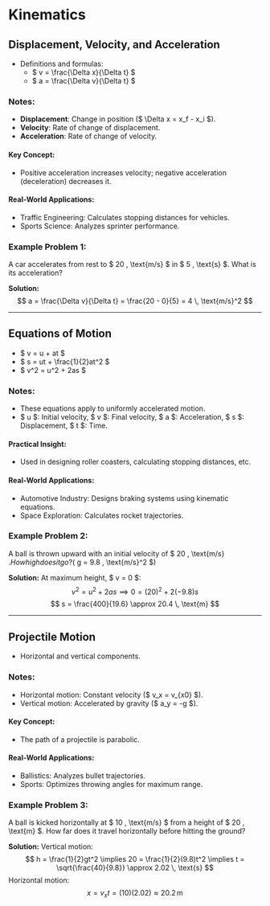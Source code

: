 # Kinematics

## Displacement, Velocity, and Acceleration
- Definitions and formulas:
  - $ v = \frac{\Delta x}{\Delta t} $
  - $ a = \frac{\Delta v}{\Delta t} $

### Notes:
- **Displacement**: Change in position ($ \Delta x = x_f - x_i $).
- **Velocity**: Rate of change of displacement.
- **Acceleration**: Rate of change of velocity.

#### Key Concept:
- Positive acceleration increases velocity; negative acceleration (deceleration) decreases it.

#### Real-World Applications:
- Traffic Engineering: Calculates stopping distances for vehicles.
- Sports Science: Analyzes sprinter performance.

### Example Problem 1:
A car accelerates from rest to $ 20 \, \text{m/s} $ in $ 5 \, \text{s} $. What is its acceleration?

**Solution:**
$$
a = \frac{\Delta v}{\Delta t} = \frac{20 - 0}{5} = 4 \, \text{m/s}^2
$$

---

## Equations of Motion
- $ v = u + at $
- $ s = ut + \frac{1}{2}at^2 $
- $ v^2 = u^2 + 2as $

### Notes:
- These equations apply to uniformly accelerated motion.
- $ u $: Initial velocity, $ v $: Final velocity, $ a $: Acceleration, $ s $: Displacement, $ t $: Time.

#### Practical Insight:
- Used in designing roller coasters, calculating stopping distances, etc.

#### Real-World Applications:
- Automotive Industry: Designs braking systems using kinematic equations.
- Space Exploration: Calculates rocket trajectories.

### Example Problem 2:
A ball is thrown upward with an initial velocity of $ 20 \, \text{m/s} $. How high does it go? ($ g = 9.8 \, \text{m/s}^2 $)

**Solution:**
At maximum height, $ v = 0 $:
$$
v^2 = u^2 + 2as \implies 0 = (20)^2 + 2(-9.8)s
$$
$$
s = \frac{400}{19.6} \approx 20.4 \, \text{m}
$$

---

## Projectile Motion
- Horizontal and vertical components.

### Notes:
- Horizontal motion: Constant velocity ($ v_x = v_{x0} $).
- Vertical motion: Accelerated by gravity ($ a_y = -g $).

#### Key Concept:
- The path of a projectile is parabolic.

#### Real-World Applications:
- Ballistics: Analyzes bullet trajectories.
- Sports: Optimizes throwing angles for maximum range.

### Example Problem 3:
A ball is kicked horizontally at $ 10 \, \text{m/s} $ from a height of $ 20 \, \text{m} $. How far does it travel horizontally before hitting the ground?

**Solution:**
Vertical motion:
$$
h = \frac{1}{2}gt^2 \implies 20 = \frac{1}{2}(9.8)t^2 \implies t = \sqrt{\frac{40}{9.8}} \approx 2.02 \, \text{s}
$$
Horizontal motion:
$$
x = v_xt = (10)(2.02) \approx 20.2 \, \text{m}
$$